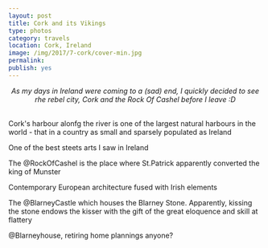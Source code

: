 ```yaml
---
layout: post
title: Cork and its Vikings
type: photos
category: travels
location: Cork, Ireland
image: /img/2017/7-cork/cover-min.jpg 
permalink: 
publish: yes
---
```

<!-- http://compressjpeg.com -->
<!-- http://compressimage.toolur.com/ 1024, 400-->
<center><i>
As my days in Ireland were coming to a (sad) end, I quickly decided to see rhe rebel city, Cork and the Rock Of Cashel before I leave :D
</i></center>
<br>
<p class="center"><img src="{{site.baseurl}}/img/2017/7-cork/cover.jpg" alt="">Cork's harbour alonfg the river is one of the largest natural harbours in the world - that in a country as small and sparsely populated as Ireland</p>

<p class="center"><img src="{{site.baseurl}}/img/2017/7-cork/1.jpg" alt="">One of the best steets arts I saw in Ireland</p>

<p class="center"><img src="{{site.baseurl}}/img/2017/7-cork/2.jpg" alt="">The @RockOfCashel is the place where St.Patrick apparently converted the king of Munster </p>

<p class="center"><img src="{{site.baseurl}}/img/2017/7-cork/3.jpg" alt="">Contemporary European architecture fused with Irish elements</p>

<p class="center"><img src="{{site.baseurl}}/img/2017/7-cork/4.jpg" alt="">The @BlarneyCastle which houses the Blarney Stone. Apparently, kissing the stone endows the kisser with the gift of the great eloquence and skill at flattery</p>

<p class="center"><img src="{{site.baseurl}}/img/2017/7-cork/5.jpg" alt="">@Blarneyhouse, retiring home plannings anyone?</p>